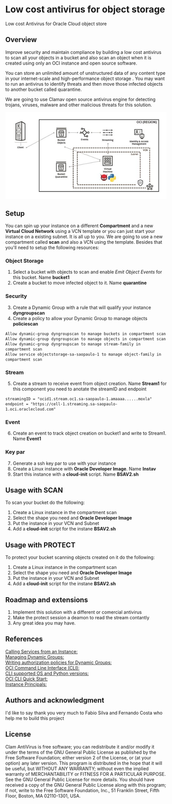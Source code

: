 # Low cost antivirus for object storage

Low cost Antivirus for Oracle Cloud object store 

## Overview

Improve security and maintain compliance by building a low cost antivirus to scan all your objects in a bucket and also scan an object when it is created using only an OCI instance and open source software.

You can store an unlimited amount of unstructured data of any content type in your internet-scale and high-performance object storage . You may want to run an antivirus to identify threats and then move those infected objects to another bucket called quarantine.

We are going to use Clamav open source antivirus engine for detecting trojans, viruses, malware and other malicious threats for this solution.

![aam5arm2qa3vuevw5jpfnhbvcnm7ltaki7ul5yjfoikecr6yn](https://github.com/Everson4t/antivirus-for-objectstore/blob/main/images/AVobj1.JPG)

## Setup

You can spin up your instance on a different **Compartment** and a new **Virtual Cloud Network** using a VCN template or you can just start your instance on a existing subnet. It is all up to you. We are going to use a new compartment called **scan** and also a VCN using the template. Besides that you'll need to setup the following resources:

### Object Storage

1. Select a bucket with objects to scan and enable *Emit Object Events* for this bucket. Name **bucket1**
2. Create a bucket to move infected object to it. Name **quarantine**

### Security 

3. Create a Dynamic Group with a rule that will qualify your instance **dyngroupscan**
4. Create a policy to allow your Dynamic Group to manage objects **policiescan**
```
Allow dynamic-group dyngroupscan to manage buckets in compartment scan
Allow dynamic-group dyngroupscan to manage objects in compartment scan
Allow dynamic-group dyngroupscan to manage stream-family in compartment scan
Allow service objectstorage-sa-saopaulo-1 to manage object-family in compartment scan
```
### Stream

5. Create a stream to receive event from object creation. Name **Stream1**
for this component you need to anotate the streamID and endpoint 
```
streamingID = "ocid1.stream.oc1.sa-saopaulo-1.amaaaa......moxla"
endpoint = "https://cell-1.streaming.sa-saopaulo-1.oci.oraclecloud.com"
```
### Event
6. Create an event to track object creation  on bucket1 and write to Stream1. Name **Event1**

### Key par 

7. Generate a ssh key par to use with your instance
8. Create a Linux instance with **Oracle Developer Image**. Name **Instav**
9. Start this instance with a **cloud-init** script. Name **BSAV2.sh**

## Usage with SCAN

To scan your bucket do the following:
1. Create a Linux instance in the compartment scan
2. Select the shape you need and **Oracle Developer Image**
3. Put the instance in your VCN and Subnet 
4. Add a **cloud-init** script for the instane **BSAV2.sh**

## Usage with PROTECT

To protect your bucket scanning objects created on it do the following:
1. Create a Linux instance in the compartment scan
2. Select the shape you need and **Oracle Developer Image**
3. Put the instance in your VCN and Subnet 
4. Add a **cloud-init** script for the instane **BSAV2.sh**

## Roadmap and extensions 

1. Implement this solution with a different or comercial antivirus  
2. Make the protect session a deamon to read the stream contantly
3. Any great idea you may have.

## References

[Calling Services from an Instance:](https://docs.cloud.oracle.com/en-us/iaas/Content/Identity/Tasks/callingservicesfrominstances.htm) \
[Managing Dynamic Groups:](https://docs.cloud.oracle.com/en-us/iaas/Content/Identity/Tasks/managingdynamicgroups.htm) \
[Writing authorization policies for Dynamic Groups:](https://docs.cloud.oracle.com/en-us/iaas/Content/Identity/Tasks/callingservicesfrominstances.htm#Writing) \
[OCI Command Line Interface (CLI):](https://docs.cloud.oracle.com/en-us/iaas/Content/API/Concepts/cliconcepts.htm) \
[CLI supported OS and Python versions:](https://docs.cloud.oracle.com/en-us/iaas/Content/API/Concepts/cliconcepts.htm#SupportedPythonVersionsandOperatingSystems) \
[OCI CLI Quick Start:](https://docs.cloud.oracle.com/en-us/iaas/Content/API/SDKDocs/cliinstall.htm) \
[Instance Principals:](https://blogs.oracle.com/cloud-infrastructure/announcing-instance-principals-for-identity-and-access-management)

## Authors and acknowledgment

I'd like to say thank you very much to Fabio Silva and Fernando Costa who help me to build this project

## License

Clam AntiVirus is free software; you can redistribute it and/or modify it under the terms of the GNU General Public License as published by the Free Software Foundation; either version 2 of the License, or (at your option) any later version. This program is distributed in the hope that it will be useful, but WITHOUT ANY WARRANTY; without even the implied warranty of MERCHANTABILITY or FITNESS FOR A PARTICULAR PURPOSE. See the GNU General Public License for more details. You should have received a copy of the GNU General Public License along with this program; if not, write to the Free Software Foundation, Inc., 51 Franklin Street, Fifth Floor, Boston, MA 02110-1301, USA.
